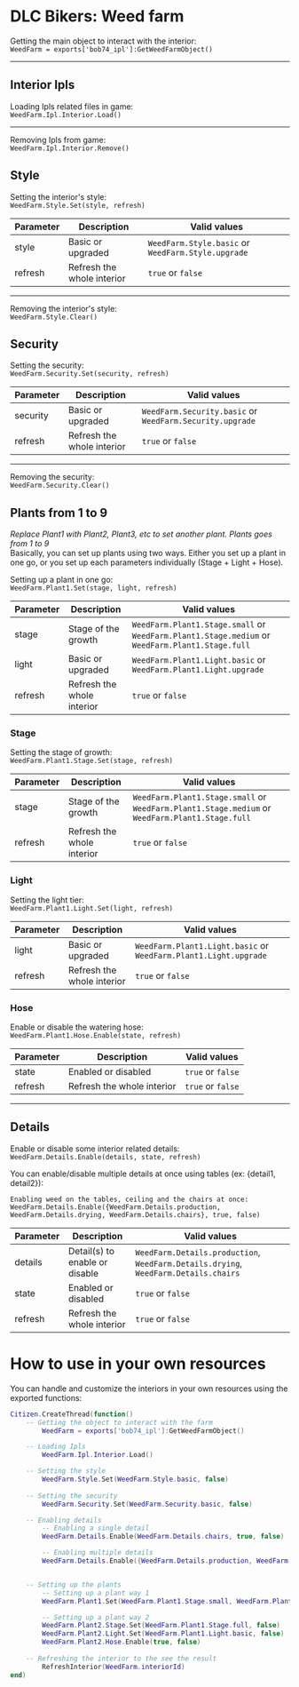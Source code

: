 
# DLC Bikers: Weed farm 

Getting the main object to interact with the interior:  
`WeedFarm = exports['bob74_ipl']:GetWeedFarmObject()`  

---

## Interior Ipls
Loading Ipls related files in game:  
`WeedFarm.Ipl.Interior.Load()`  

---

Removing Ipls from game:  
`WeedFarm.Ipl.Interior.Remove()`  

## Style
Setting the interior's style:  
`WeedFarm.Style.Set(style, refresh)`  

|Parameter | Description |Valid values |
|-----|------|------|
| style | Basic or upgraded | `WeedFarm.Style.basic` or `WeedFarm.Style.upgrade` |
| refresh | Refresh the whole interior | `true` or `false` |

---

Removing the interior's style:  
`WeedFarm.Style.Clear()`  

## Security
Setting the security:  
`WeedFarm.Security.Set(security, refresh)`  

|Parameter | Description |Valid values |
|-----|------|------|
| security | Basic or upgraded | `WeedFarm.Security.basic` or `WeedFarm.Security.upgrade` |
| refresh | Refresh the whole interior | `true` or `false` |

---

Removing the security:  
`WeedFarm.Security.Clear()`  

## Plants from 1 to 9
*Replace Plant1 with Plant2, Plant3, etc to set another plant. Plants goes from 1 to 9*  
Basically, you can set up plants using two ways. Either you set up a plant in one go, or you set up each parameters individually (Stage + Light + Hose).  

Setting up a plant in one go:  
`WeedFarm.Plant1.Set(stage, light, refresh)`  

|Parameter | Description |Valid values |
|-----|------|------|
| stage | Stage of the growth | `WeedFarm.Plant1.Stage.small` or `WeedFarm.Plant1.Stage.medium` or `WeedFarm.Plant1.Stage.full` |
| light | Basic or upgraded | `WeedFarm.Plant1.Light.basic` or `WeedFarm.Plant1.Light.upgrade` |
| refresh | Refresh the whole interior | `true` or `false` |

### Stage
Setting the stage of growth:  
`WeedFarm.Plant1.Stage.Set(stage, refresh)`  

|Parameter | Description |Valid values |
|-----|------|------|
| stage | Stage of the growth | `WeedFarm.Plant1.Stage.small` or `WeedFarm.Plant1.Stage.medium` or `WeedFarm.Plant1.Stage.full` |
| refresh | Refresh the whole interior | `true` or `false` |

### Light
Setting the light tier:  
`WeedFarm.Plant1.Light.Set(light, refresh)`  

|Parameter | Description |Valid values |
|-----|------|------|
| light | Basic or upgraded | `WeedFarm.Plant1.Light.basic` or `WeedFarm.Plant1.Light.upgrade` |
| refresh | Refresh the whole interior | `true` or `false` |

### Hose
Enable or disable the watering hose:  
`WeedFarm.Plant1.Hose.Enable(state, refresh)`  

|Parameter | Description |Valid values |
|-----|------|------|
| state | Enabled or disabled| `true` or `false` |
| refresh | Refresh the whole interior | `true` or `false` |

---

## Details
Enable or disable some interior related details:  
`WeedFarm.Details.Enable(details, state, refresh)`  

You can enable/disable multiple details at once using tables (ex: {detail1, detail2}):  
```
Enabling weed on the tables, ceiling and the chairs at once:
WeedFarm.Details.Enable({WeedFarm.Details.production, WeedFarm.Details.drying, WeedFarm.Details.chairs}, true, false)
```

|Parameter | Description |Valid values |
|-----|------|------|
| details | Detail(s) to enable or disable | `WeedFarm.Details.production`, `WeedFarm.Details.drying`, `WeedFarm.Details.chairs` |
| state | Enabled or disabled | `true` or `false` |
| refresh | Refresh the whole interior | `true` or `false` |


# How to use in your own resources
You can handle and customize the interiors in your own resources using the exported functions:  

```Lua
Citizen.CreateThread(function()
    -- Getting the object to interact with the farm
        WeedFarm = exports['bob74_ipl']:GetWeedFarmObject()

    -- Loading Ipls
        WeedFarm.Ipl.Interior.Load()

    -- Setting the style
        WeedFarm.Style.Set(WeedFarm.Style.basic, false)
    
    -- Setting the security
        WeedFarm.Security.Set(WeedFarm.Security.basic, false)

    -- Enabling details
        -- Enabling a single detail
        WeedFarm.Details.Enable(WeedFarm.Details.chairs, true, false)

        -- Enabling multiple details
        WeedFarm.Details.Enable({WeedFarm.Details.production, WeedFarm.Details.chairs, WeedFarm.Details.drying}, true, false)


    -- Setting up the plants
        -- Setting up a plant way 1
        WeedFarm.Plant1.Set(WeedFarm.Plant1.Stage.small, WeedFarm.Plant1.Light.basic, false)

        -- Setting up a plant way 2
        WeedFarm.Plant2.Stage.Set(WeedFarm.Plant1.Stage.full, false)
        WeedFarm.Plant2.Light.Set(WeedFarm.Plant1.Light.basic, false)
        WeedFarm.Plant2.Hose.Enable(true, false)
        
    -- Refreshing the interior to the see the result
        RefreshInterior(WeedFarm.interiorId)
end)
```



